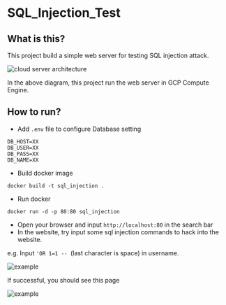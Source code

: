 # SQL_Injection_Test
## What is this?
This project build a simple web server for testing SQL injection attack.

![cloud server architecture](https://i.imgur.com/hfCiYBz.png)

In the above diagram, this project run the web server in GCP Compute Engine.
## How to run?
- Add `.env` file to configure Database setting
```
DB_HOST=XX
DB_USER=XX
DB_PASS=XX
DB_NAME=XX
```
- Build docker image
```
docker build -t sql_injection .
```
- Run docker
```
docker run -d -p 80:80 sql_injection 
```
- Open your browser and input `http://localhost:80` in the search bar
- In the website, try input some sql injection commands to hack into the website.

e.g. Input `'OR 1=1 -- `(last character is space) in username. 

![example](https://i.imgur.com/ZStv72Q.png)

If successful, you should see this page

![example](https://i.imgur.com/Q4uDYdC.png)
